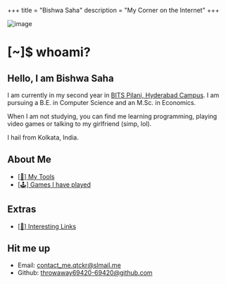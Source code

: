 +++
title = "Bishwa Saha"
description = "My Corner on the Internet"
+++

![image](https://mir-s3-cdn-cf.behance.net/project_modules/max_1200/e7d2bd61228185.5a67a07360e75.gif)

# [~]$ whoami?

## Hello, I am Bishwa Saha

I am currently in my second year in [BITS Pilani, Hyderabad Campus](https://www.bits-pilani.ac.in/hyderabad/). I am pursuing a B.E. in Computer Science and an M.Sc. in Economics.

When I am not studying, you can find me learning programming, playing video games or talking to my girlfriend (simp, lol).

I hail from Kolkata, India.

## About Me

- [[🔧] My Tools](/more/tools)
- [[🕹️] Games I have played](/more/games)

## Extras

- [[🔗] Interesting Links](/more/links)

## Hit me up

- Email: [contact_me.qtckr@slmail.me](mailto:contact_me.qtckr@slmail.me)
- Github: [throwaway69420-69420@github.com](https://github.com/throwaway69420-69420/)
